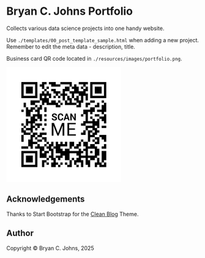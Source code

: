 # Bryan C. Johns Portfolio

Collects various data science projects into one handy website.

Use `./templates/00_post_template_sample.html` when adding a new project. Remember to edit the meta data - description, title.

Business card QR code located in `./resources/images/portfolio.png`.

![QR Code](./resources/images/portfolio.png)

## Acknowledgements

Thanks to Start Bootstrap for the [Clean Blog](https://startbootstrap.com/theme/clean-blog) Theme.

## Author 

Copyright &copy; Bryan C. Johns, <!-- START_DATE -->2025<!-- END_DATE -->